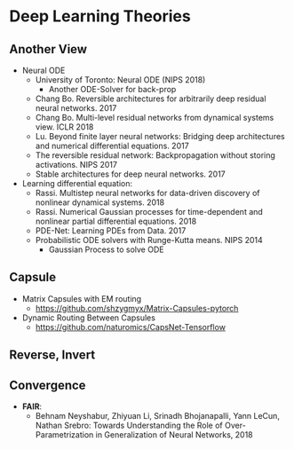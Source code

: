 # Deep Learning Theories

## Another View
- Neural ODE
	- University of Toronto: Neural ODE (NIPS 2018)
		- Another ODE-Solver for back-prop
	- Chang Bo. Reversible architectures for arbitrarily deep residual neural networks. 2017
	- Chang Bo. Multi-level residual networks from dynamical systems view. ICLR 2018
	- Lu. Beyond finite layer neural networks: Bridging deep architectures and numerical differential equations. 2017
	- The reversible residual network: Backpropagation without storing activations. NIPS 2017
	- Stable architectures for deep neural networks. 2017
- Learning differential equation:
	- Rassi. Multistep neural networks for data-driven discovery of nonlinear dynamical systems. 2018
	- Rassi. Numerical Gaussian processes for time-dependent and nonlinear partial differential equations. 2018
	- PDE-Net: Learning PDEs from Data. 2017
	- Probabilistic ODE solvers with Runge-Kutta means. NIPS 2014
		- Gaussian Process to solve ODE

## Capsule
- Matrix Capsules with EM routing
	- https://github.com/shzygmyx/Matrix-Capsules-pytorch
- Dynamic Routing Between Capsules
	- https://github.com/naturomics/CapsNet-Tensorflow

## Reverse, Invert

## Convergence
- **FAIR**:
	- Behnam Neyshabur, Zhiyuan Li, Srinadh Bhojanapalli, Yann LeCun, Nathan Srebro: Towards Understanding the Role of Over-Parametrization in Generalization of Neural Networks, 2018